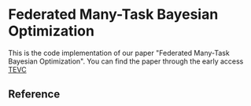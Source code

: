 # Federated Many-Task Bayesian Optimization
 
This is the code implementation of our paper "Federated Many-Task Bayesian Optimization". You can find the paper through the early access [TEVC](https://ieeexplore.ieee.org/document/10141991])

## Reference
